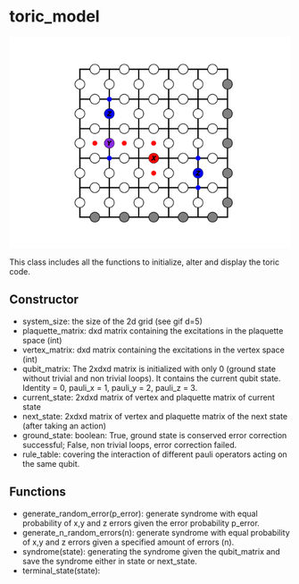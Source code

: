 # toric_model

![](toric_code_gif.gif)

This class includes all the functions to initialize, alter and display the toric code.  

## Constructor 
- system_size: the size of the 2d grid (see gif d=5)
- plaquette_matrix: dxd matrix containing the excitations in the plaquette space (int)
- vertex_matrix: dxd matrix containing the excitations in the vertex space (int)
- qubit_matrix: The 2xdxd matrix is initialized with only 0 (ground state without trivial and non trivial loops). It contains the current qubit state. Identity = 0, pauli_x = 1, pauli_y = 2, pauli_z = 3.
- current_state: 2xdxd matrix of vertex and plaquette matrix of current state
- next_state: 2xdxd matrix of vertex and plaquette matrix of the next state (after taking an action)
- ground_state: boolean: True, ground state is conserved error correction successful; False, non trivial loops, error correction failed.
- rule_table: covering the interaction of different pauli operators acting on the same qubit. 

## Functions
- generate_random_error(p_error): generate syndrome with equal probability of x,y and z errors given the error probability p_error.
- generate_n_random_errors(n):  generate syndrome with equal probability of x,y and z errors given a specified amount of errors (n).
- syndrome(state): generating the syndrome given the qubit_matrix and save the syndrome either in state or next_state.
- terminal_state(state): 
